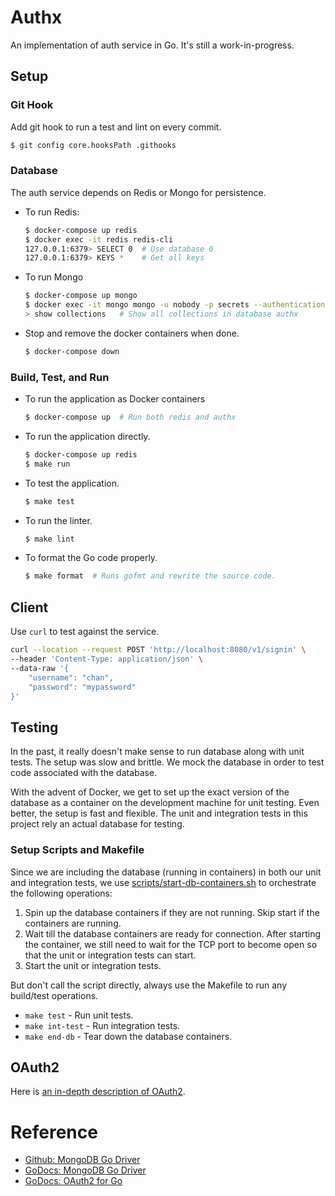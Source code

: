 # Authx

An implementation of auth service in Go. It's still a work-in-progress.

## Setup

### Git Hook

Add git hook to run a test and lint on every commit.

```bash
$ git config core.hooksPath .githooks
```

### Database

The auth service depends on Redis or Mongo for persistence.

* To run Redis:

  ```bash
  $ docker-compose up redis
  $ docker exec -it redis redis-cli
  127.0.0.1:6379> SELECT 0  # Use database 0
  127.0.0.1:6379> KEYS *    # Get all keys
  ```

* To run Mongo

  ```bash
  $ docker-compose up mongo
  $ docker exec -it mongo mongo -u nobody -p secrets --authenticationDatabase authx authx
  > show collections   # Show all collections in database authx
  ```

* Stop and remove the docker containers when done.

  ```bash
  $ docker-compose down
  ```

### Build, Test, and Run

* To run the application as Docker containers

  ```bash
  $ docker-compose up  # Run both redis and authx
  ```

* To run the application directly.

  ```bash
  $ docker-compose up redis
  $ make run
  ```

* To test the application.

  ```bash
  $ make test
  ```

* To run the linter.

  ```bash
  $ make lint
  ```

* To format the Go code properly.

  ```bash
  $ make format  # Runs gofmt and rewrite the source code.
  ```

## Client

Use `curl` to test against the service.

```bash
curl --location --request POST 'http://localhost:8080/v1/signin' \
--header 'Content-Type: application/json' \
--data-raw '{
	"username": "chan",
	"password": "mypassword"
}'
```

## Testing

In the past, it really doesn't make sense to run database along with unit tests. The setup was slow and brittle. We mock the database in order to test code associated with the database.

With the advent of Docker, we get to set up the exact version of the database as a container on the development machine for unit testing. Even better, the setup is fast and flexible. The unit and integration tests in this project rely an actual database for testing.

### Setup Scripts and Makefile

Since we are including the database (running in containers) in both our unit and integration tests, we use [scripts/start-db-containers.sh](scripts/start-db-containers.sh) to orchestrate the following operations:

1. Spin up the database containers if they are not running. Skip start if the containers are running.
1. Wait till the database containers are ready for connection. After starting the container, we still need to wait for the TCP port to become open so that the unit or integration tests can start.
1. Start the unit or integration tests.

But don't call the script directly, always use the Makefile to run any build/test operations.

* `make test` - Run unit tests.
* `make int-test` - Run integration tests.
* `make end-db` - Tear down the database containers.

## OAuth2

Here is [an in-depth description of OAuth2](docs).

# Reference

* [Github: MongoDB Go Driver](https://github.com/mongodb/mongo-go-driver)
* [GoDocs: MongoDB Go Driver](https://pkg.go.dev/go.mongodb.org/mongo-driver@v1.4.4)
* [GoDocs: OAuth2 for Go](https://pkg.go.dev/golang.org/x/oauth2)
